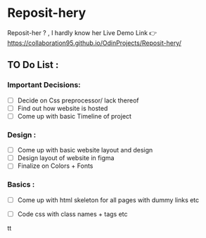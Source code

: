 # Reposit-hery
Reposit-her ? , I hardly know her 
Live Demo Link 👉 https://collaboration95.github.io/OdinProjects/Reposit-hery/
## TO Do List :

### Important Decisions:
- [ ] Decide on Css preprocessor/ lack thereof
- [ ] Find out how website is hosted
- [ ] Come up with basic Timeline of project

### Design :
- [ ] Come up with basic website layout and design
- [ ] Design layout of website in figma 
- [ ] Finalize on Colors + Fonts

### Basics : 
- [ ] Come up with html skeleton for all pages with dummy links etc
- [ ] Code css with class names + tags etc


tt